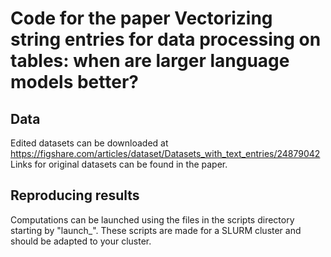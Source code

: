 # Code for the paper Vectorizing string entries for data processing on tables: when are larger language models better?



## Data
Edited datasets can be downloaded at https://figshare.com/articles/dataset/Datasets_with_text_entries/24879042
Links for original datasets can be found in the paper.

## Reproducing results
Computations can be launched using the files in the scripts directory starting by "launch_". These scripts are made for a SLURM cluster and should be adapted to your cluster.



